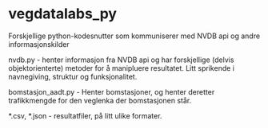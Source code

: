 vegdatalabs_py
==============

Forskjellige python-kodesnutter som kommuniserer med NVDB api og andre informasjonskilder

nvdb.py - henter informasjon fra NVDB api og har forskjellige (delvis objektorienterte) metoder for å manipluere resultatet. Litt sprikende i navnegiving, struktur og funksjonalitet. 

bomstasjon_aadt.py - Henter bomstasjoner, og henter deretter trafikkmengde for den veglenka der bomstasjonen står. 


*.csv, *.json - resultatfiler, på litt ulike formater. 


